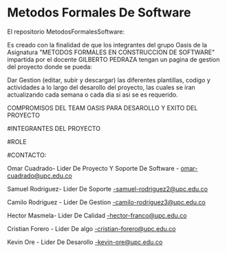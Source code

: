 # Metodos Formales De Software

El repositorio MetodosFormalesSoftware:

Es creado con la finalidad de que los integrantes del grupo Oasis de la Asignatura "METODOS FORMALES EN CONSTRUCCION DE SOFTWARE" impartida por el docente GILBERTO PEDRAZA tengan un pagina de gestion del proyecto donde se pueda:

Dar Gestion (editar, subir  y descargar) las diferentes plantillas, codigo y actividades a lo largo del desarollo del proyecto, las cuales se iran actualizando cada semana o cada dia si asi se es requerido.









COMPROMISOS DEL TEAM OASIS PARA DESAROLLO Y EXITO DEL PROYECTO















#INTEGRANTES DEL PROYECTO 

#ROLE       

#CONTACTO:

Omar Cuadrado- Lider De Proyecto Y Soporte De Software - omar-cuadrado@upc.edu.co

Samuel Rodriguez- Lider De Soporte  -samuel-rodriguez2@upc.edu.co

Camilo Rodriguez - Lider De Gestion -camilo-rodriguez3@upc.edu.co

Hector Masmela- Lider De Calidad -hector-franco@upc.edu.co

Cristian Forero  - Lider De algo -cristian-forero@upc.edu.co

Kevin Ore  - Lider De Desarollo -kevin-ore@upc.edu.co

